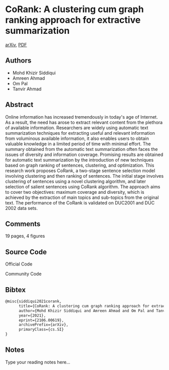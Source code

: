 
# CoRank: A clustering cum graph ranking approach for extractive summarization

[arXiv](https://arxiv.org/abs/2106.0619), [PDF](https://arxiv.org/pdf/2106.0619.pdf)

## Authors

- Mohd Khizir Siddiqui
- Amreen Ahmad
- Om Pal
- Tanvir Ahmad

## Abstract

Online information has increased tremendously in today's age of Internet. As a result, the need has arose to extract relevant content from the plethora of available information. Researchers are widely using automatic text summarization techniques for extracting useful and relevant information from voluminous available information, it also enables users to obtain valuable knowledge in a limited period of time with minimal effort. The summary obtained from the automatic text summarization often faces the issues of diversity and information coverage. Promising results are obtained for automatic text summarization by the introduction of new techniques based on graph ranking of sentences, clustering, and optimization. This research work proposes CoRank, a two-stage sentence selection model involving clustering and then ranking of sentences. The initial stage involves clustering of sentences using a novel clustering algorithm, and later selection of salient sentences using CoRank algorithm. The approach aims to cover two objectives: maximum coverage and diversity, which is achieved by the extraction of main topics and sub-topics from the original text. The performance of the CoRank is validated on DUC2001 and DUC 2002 data sets.

## Comments

19 pages, 4 figures

## Source Code

Official Code



Community Code



## Bibtex

```tex
@misc{siddiqui2021corank,
      title={CoRank: A clustering cum graph ranking approach for extractive summarization}, 
      author={Mohd Khizir Siddiqui and Amreen Ahmad and Om Pal and Tanvir Ahmad},
      year={2021},
      eprint={2106.00619},
      archivePrefix={arXiv},
      primaryClass={cs.SI}
}
```

## Notes

Type your reading notes here...

